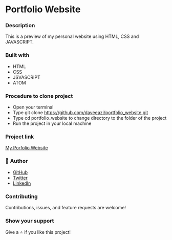 # Portfolio Website

### Description
This is a preview of my personal website using HTML, CSS and JAVASCRIPT.

### Built with
* HTML
* CSS
* JSVASCRIPT
* ATOM 

### Procedure to clone project
* Open your terminal
* Type git clone https://github.com/daveeazi/portfolio_website.git
* Type cd portfolio_website to change directory to the folder of the project
* Run the project in your local machine

### Project link
[My Porfolio Website](https://daveeazi.github.io/portfolio_website/index.html)

### 👤 **Author**

* [GitHub](https://github.com/daveeazi)
* [Twitter](https://twitter.com/iamdaveeazi)
* [LinkedIn](https://www.linkedin.com/in/david-atat/)

### Contributing

Contributions, issues, and feature requests are welcome!

### Show your support

Give a ⭐️ if you like this project!

